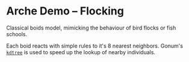 # Arche Demo &ndash; Flocking

Classical boids model,
mimicking the behaviour of bird flocks or fish schools.

Each boid reacts with simple rules to it's 8 nearest neighbors.
Gonum's [`kdtree`](https://pkg.go.dev/gonum.org/v1/gonum/spatial/kdtree)
is used to speed up the lookup of nearby individuals.
